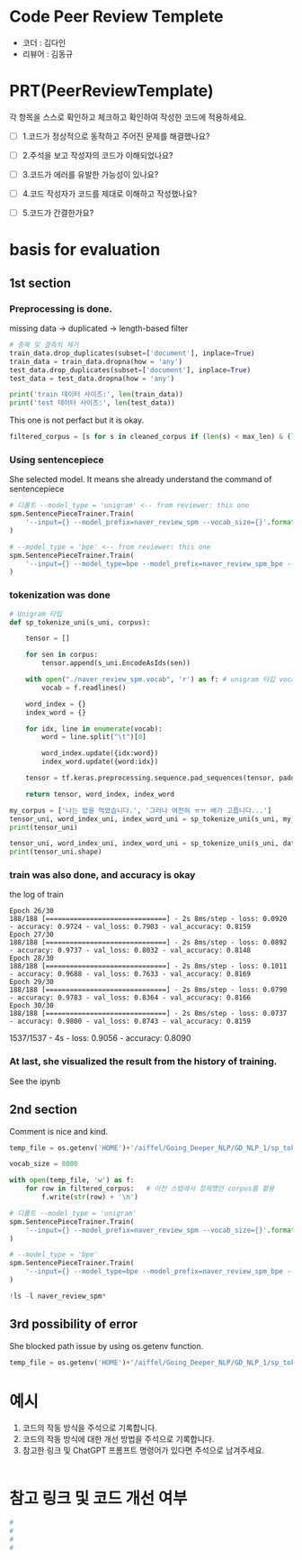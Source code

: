 # Code Peer Review Templete
- 코더 : 김다인
- 리뷰어 : 김동규


# PRT(PeerReviewTemplate)
각 항목을 스스로 확인하고 체크하고 확인하여 작성한 코드에 적용하세요.
- [ ] 1.코드가 정상적으로 동작하고 주어진 문제를 해결했나요?
- [ ] 2.주석을 보고 작성자의 코드가 이해되었나요?
- [ ] 3.코드가 에러를 유발한 가능성이 있나요?
- [ ] 4.코드 작성자가 코드를 제대로 이해하고 작성했나요?
- [ ] 5.코드가 간결한가요?


# basis for evaluation
## 1st section
### Preprocessing is done.
missing data -> duplicated -> length-based filter
```py
# 중복 및 결측치 제거
train_data.drop_duplicates(subset=['document'], inplace=True)
train_data = train_data.dropna(how = 'any') 
test_data.drop_duplicates(subset=['document'], inplace=True)
test_data = test_data.dropna(how = 'any') 

print('train 데이터 사이즈:', len(train_data))
print('test 데이터 사이즈:', len(test_data))
```

This one is not perfact but it is okay.
```py
filtered_corpus = [s for s in cleaned_corpus if (len(s) < max_len) & (len(s) >= min_len)]
```

### Using sentencepiece
She selected model. 
It means she already understand the command of sentencepiece

```py
# 디폴트 --model_type = 'unigram' <-- from reviewer: this one
spm.SentencePieceTrainer.Train(
    '--input={} --model_prefix=naver_review_spm --vocab_size={}'.format(temp_file, vocab_size)    
)

# --model_type = 'bpe' <-- from reviewer: this one
spm.SentencePieceTrainer.Train(
    '--input={} --model_type=bpe --model_prefix=naver_review_spm_bpe --vocab_size={}'.format(temp_file, vocab_size)    
)
```
### tokenization was done

```py
# Unigram 타입
def sp_tokenize_uni(s_uni, corpus):

    tensor = []

    for sen in corpus:
        tensor.append(s_uni.EncodeAsIds(sen))

    with open("./naver_review_spm.vocab", 'r') as f: # unigram 타입 vocab
        vocab = f.readlines()

    word_index = {}
    index_word = {}

    for idx, line in enumerate(vocab):
        word = line.split("\t")[0]

        word_index.update({idx:word})
        index_word.update({word:idx})

    tensor = tf.keras.preprocessing.sequence.pad_sequences(tensor, padding='pre', maxlen = 100)

    return tensor, word_index, index_word

my_corpus = ['나는 밥을 먹었습니다.', '그러나 여전히 ㅠㅠ 배가 고픕니다...']
tensor_uni, word_index_uni, index_word_uni = sp_tokenize_uni(s_uni, my_corpus)
print(tensor_uni)

tensor_uni, word_index_uni, index_word_uni = sp_tokenize_uni(s_uni, data)
print(tensor_uni.shape)
```

### train was also done, and accuracy is okay

the log of train
```
Epoch 26/30
188/188 [==============================] - 2s 8ms/step - loss: 0.0920 - accuracy: 0.9724 - val_loss: 0.7903 - val_accuracy: 0.8159
Epoch 27/30
188/188 [==============================] - 2s 8ms/step - loss: 0.0892 - accuracy: 0.9737 - val_loss: 0.8032 - val_accuracy: 0.8148
Epoch 28/30
188/188 [==============================] - 2s 8ms/step - loss: 0.1011 - accuracy: 0.9688 - val_loss: 0.7633 - val_accuracy: 0.8169
Epoch 29/30
188/188 [==============================] - 2s 8ms/step - loss: 0.0790 - accuracy: 0.9783 - val_loss: 0.8364 - val_accuracy: 0.8166
Epoch 30/30
188/188 [==============================] - 2s 8ms/step - loss: 0.0737 - accuracy: 0.9800 - val_loss: 0.8743 - val_accuracy: 0.8159
```

1537/1537 - 4s - loss: 0.9056 - accuracy: 0.8090

### At last, she visualized the result from the history of training.
See the ipynb

## 2nd section

Comment is nice and kind.

```py
temp_file = os.getenv('HOME')+'/aiffel/Going_Deeper_NLP/GD_NLP_1/sp_tokenizer/data/korean-english-park.train.ko.temp'

vocab_size = 8000

with open(temp_file, 'w') as f:
    for row in filtered_corpus:   # 이전 스텝에서 정제했던 corpus를 활용
        f.write(str(row) + '\n')

# 디폴트 --model_type = 'unigram'
spm.SentencePieceTrainer.Train(
    '--input={} --model_prefix=naver_review_spm --vocab_size={}'.format(temp_file, vocab_size)    
)

# --model_type = 'bpe'
spm.SentencePieceTrainer.Train(
    '--input={} --model_type=bpe --model_prefix=naver_review_spm_bpe --vocab_size={}'.format(temp_file, vocab_size)    
)

!ls -l naver_review_spm*
```

## 3rd possibility of error

She blocked path issue by using os.getenv function.

```py
temp_file = os.getenv('HOME')+'/aiffel/Going_Deeper_NLP/GD_NLP_1/sp_tokenizer/data/korean-english-park.train.ko.temp'

```

# 예시
1. 코드의 작동 방식을 주석으로 기록합니다.
2. 코드의 작동 방식에 대한 개선 방법을 주석으로 기록합니다.
3. 참고한 링크 및 ChatGPT 프롬프트 명령어가 있다면 주석으로 남겨주세요.
```
```

# 참고 링크 및 코드 개선 여부
```python
#
#
#
#
```
